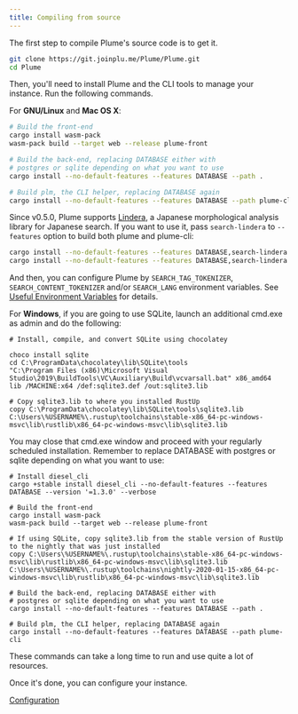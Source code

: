 ```yaml
---
title: Compiling from source
---
```


The first step to compile Plume's source code is to get it.

```bash
git clone https://git.joinplu.me/Plume/Plume.git
cd Plume
```

Then, you'll need to install Plume and the CLI tools to manage your instance.
Run the following commands.

For **GNU/Linux** and **Mac OS X**:

```bash
# Build the front-end
cargo install wasm-pack
wasm-pack build --target web --release plume-front

# Build the back-end, replacing DATABASE either with
# postgres or sqlite depending on what you want to use
cargo install --no-default-features --features DATABASE --path .

# Build plm, the CLI helper, replacing DATABASE again
cargo install --no-default-features --features DATABASE --path plume-cli

```

Since v0.5.0, Plume supports [Lindera](https://github.com/lindera-morphology/lindera), a Japanese morphological analysis library for Japanese search. If you want to use it, pass `search-lindera` to `--features` option to build both plume and plume-cli:

```bash
cargo install --no-default-features --features DATABASE,search-lindera
cargo install --no-default-features --features DATABASE,search-lindera --path plume-cli
```

And then, you can configure Plume by `SEARCH_TAG_TOKENIZER`, `SEARCH_CONTENT_TOKENIZER` and/or `SEARCH_LANG` environment variables. See [Useful Environment Variables](../../../environment/) for details.

For **Windows**, if you are going to use SQLite, launch an additional cmd.exe as admin and do the following:

```
# Install, compile, and convert SQLite using chocolatey

choco install sqlite
cd C:\ProgramData\chocolatey\lib\SQLite\tools
"C:\Program Files (x86)\Microsoft Visual Studio\2019\BuildTools\VC\Auxiliary\Build\vcvarsall.bat" x86_amd64
lib /MACHINE:x64 /def:sqlite3.def /out:sqlite3.lib

# Copy sqlite3.lib to where you installed RustUp 
copy C:\ProgramData\chocolatey\lib\SQLite\tools\sqlite3.lib C:\Users\%USERNAME%\.rustup\toolchains\stable-x86_64-pc-windows-msvc\lib\rustlib\x86_64-pc-windows-msvc\lib\sqlite3.lib
```

You may close that cmd.exe window and proceed with your regularly scheduled installation. Remember to replace DATABASE
with postgres or sqlite depending on what you want to use:

```
# Install diesel_cli 
cargo +stable install diesel_cli --no-default-features --features DATABASE --version '=1.3.0' --verbose

# Build the front-end
cargo install wasm-pack
wasm-pack build --target web --release plume-front

# If using SQLite, copy sqlite3.lib from the stable version of RustUp to the nightly that was just installed
copy C:\Users\%USERNAME%\.rustup\toolchains\stable-x86_64-pc-windows-msvc\lib\rustlib\x86_64-pc-windows-msvc\lib\sqlite3.lib C:\Users\%USERNAME%\.rustup\toolchains\nightly-2020-01-15-x86_64-pc-windows-msvc\lib\rustlib\x86_64-pc-windows-msvc\lib\sqlite3.lib

# Build the back-end, replacing DATABASE either with
# postgres or sqlite depending on what you want to use
cargo install --no-default-features --features DATABASE --path .

# Build plm, the CLI helper, replacing DATABASE again
cargo install --no-default-features --features DATABASE --path plume-cli
```

These commands can take a long time to run and use quite a lot of resources.

Once it's done, you can configure your instance.

<a class="action" href="../../config/">Configuration</a>
